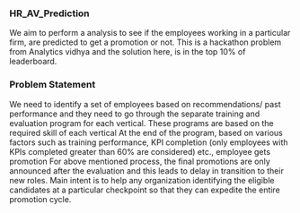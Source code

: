 ### HR_AV_Prediction
We aim to perform a analysis to see if the employees working in a particular firm, are predicted to get a promotion or not.
This is a hackathon problem from Analytics vidhya and the solution here, is in the top 10% of leaderboard.
### Problem Statement
We need to identify a set of employees based on recommendations/ past performance and they
need to go through the separate training and evaluation program for each vertical. These programs are based on the required skill of each vertical
At the end of the program, based on various factors such as training performance, KPI completion (only employees with KPIs completed greater than 60% are considered) etc., employee gets promotion
For above mentioned process, the final promotions are only announced after the evaluation and this leads to delay in transition to their new roles. 
Main intent is to help any organization identifying the eligible candidates at a particular checkpoint so that they can expedite the entire promotion cycle.
